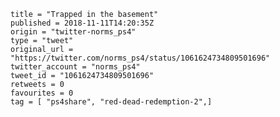 ```
title = "Trapped in the basement"
published = 2018-11-11T14:20:35Z
origin = "twitter-norms_ps4"
type = "tweet"
original_url = "https://twitter.com/norms_ps4/status/1061624734809501696"
twitter_account = "norms_ps4"
tweet_id = "1061624734809501696"
retweets = 0
favourites = 0
tag = [ "ps4share", "red-dead-redemption-2",]
```

<p class='image'><img src='https://mnf.m17s.net/2018/11/11/DrumEYEWsAE2AAb.jpg' alt=''></p>

